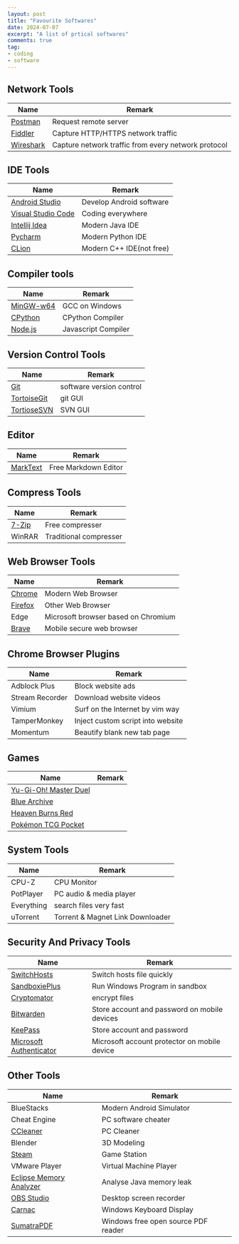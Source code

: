 ```yaml
---
layout: post
title: "Favourite Softwares"
date: 2024-07-07
excerpt: "A list of prtical softwares"
comments: true
tag:
- coding
- software
---
```


## Network Tools

| Name | Remark |
| --- | --- |
| [Postman](https://www.postman.com/) | Request remote server |
| [Fiddler](https://www.telerik.com/fiddler)  | Capture HTTP/HTTPS network traffic |
| [Wireshark](https://www.wireshark.org/) | Capture network traffic from every network protocol |

## IDE Tools

| Name | Remark |
| --- | --- |
| [Android Studio](https://developer.android.com/studio?hl=zh-cn) | Develop Android software |
| [Visual Studio Code](https://code.visualstudio.com/) | Coding everywhere |
| [Intellij Idea](https://www.jetbrains.com/zh-cn/idea/) | Modern Java IDE |
| [Pycharm](https://www.jetbrains.com/pycharm/) | Modern Python IDE |
| [CLion](https://www.jetbrains.com/clion/) | Modern C++ IDE(not free) |

## Compiler tools

| Name | Remark |
| --- | --- |
| [MinGW-w64](https://www.mingw-w64.org/) | GCC on Windows |
| [CPython](https://www.python.org/) | CPython Compiler |
| [Node.js](https://nodejs.org/zh-cn) | Javascript Compiler |

## Version Control Tools

| Name | Remark |
| --- | --- |
| [Git](https://gitforwindows.org/) | software version control |
| [TortoiseGit](https://tortoisegit.org/) | git GUI |
| [TortioseSVN](https://tortoisesvn.net/downloads.zh.html) | SVN GUI |

## Editor

| Name | Remark |
| --- | --- |
| [MarkText](https://www.marktext.cc/) | Free Markdown Editor |

## Compress Tools

| Name | Remark |
| --- | --- |
| [7-Zip](https://www.7-zip.org/) | Free compresser |
| WinRAR | Traditional compresser |

## Web Browser Tools

| Name | Remark |
| --- | --- |
| [Chrome](https://www.google.com/intl/en_hk/chrome/) | Modern Web Browser |
| [Firefox](https://www.mozilla.org/en-US/firefox/new/) | Other Web Browser |
| Edge | Microsoft browser based on Chromium |
| [Brave](https://brave.com/) | Mobile secure web browser |

## Chrome Browser Plugins

| Name | Remark |
| --- | --- |
| Adblock Plus | Block website ads |
| Stream Recorder | Download website videos |
| Vimium | Surf on the Internet by vim way |
| TamperMonkey | Inject custom script into website |
| Momentum | Beautify blank new tab page |

## Games

| Name | Remark |
| --- | --- |
| [Yu-Gi-Oh! Master Duel](https://www.konami.com/yugioh/masterduel/asia/en/) | |
| [Blue Archive](https://bluearchive.nexon.com/home) | |
| [Heaven Burns Red](https://tw.heaven-burns-red.com/) | |
| [Pokémon TCG Pocket](https://www.pokemontcgpocket.com/tc/) | |

## System Tools

| Name | Remark |
| --- | --- |
| CPU-Z | CPU Monitor |
| PotPlayer | PC audio & media player |
| Everything | search files very fast |
| uTorrent | Torrent & Magnet Link Downloader |

## Security And Privacy Tools

| Name | Remark |
| --- | --- |
| [SwitchHosts](https://github.com/oldj/SwitchHosts) | Switch hosts file quickly |
| [SandboxiePlus](https://github.com/sandboxie-plus/Sandboxie) | Run Windows Program in sandbox |
| [Cryptomator](https://cryptomator.org/) | encrypt files |
| [Bitwarden](https://bitwarden.com/) | Store account and password on mobile devices |
| [KeePass](https://keepass.info/) | Store account and password |
| [Microsoft Authenticator](https://play.google.com/store/apps/details?id=com.azure.authenticator) | Microsoft account protector on mobile device |

## Other Tools

| Name | Remark |
| --- | --- |
| BlueStacks | Modern Android Simulator |
| Cheat Engine | PC software cheater |
| [CCleaner](https://www.ccleaner.com/) | PC Cleaner |
| Blender | 3D Modeling |
| [Steam](https://store.steampowered.com/) | Game Station |
| VMware Player | Virtual Machine Player |
| [Eclipse Memory Analyzer](https://projects.eclipse.org/projects/tools.mat) | Analyse Java memory leak |
| [OBS Studio](https://obsproject.com/) | Desktop screen recorder |
| [Carnac](https://github.com/Code52/carnac) | Windows Keyboard Display |
| [SumatraPDF](https://www.sumatrapdfreader.org/free-pdf-reader) | Windows free open source PDF reader |

